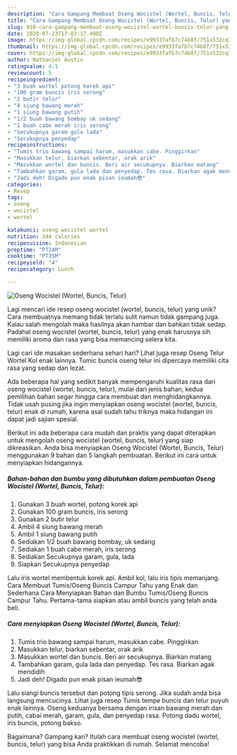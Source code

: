 ```yaml
---
description: "Cara Gampang Membuat Oseng Wocistel (Wortel, Buncis, Telur) yang Sempurna"
title: "Cara Gampang Membuat Oseng Wocistel (Wortel, Buncis, Telur) yang Sempurna"
slug: 910-cara-gampang-membuat-oseng-wocistel-wortel-buncis-telur-yang-sempurna
date: 2020-07-23T17:03:17.498Z
image: https://img-global.cpcdn.com/recipes/e9933fafb7c74b8f/751x532cq70/oseng-wocistel-wortel-buncis-telur-foto-resep-utama.jpg
thumbnail: https://img-global.cpcdn.com/recipes/e9933fafb7c74b8f/751x532cq70/oseng-wocistel-wortel-buncis-telur-foto-resep-utama.jpg
cover: https://img-global.cpcdn.com/recipes/e9933fafb7c74b8f/751x532cq70/oseng-wocistel-wortel-buncis-telur-foto-resep-utama.jpg
author: Nathaniel Austin
ratingvalue: 4.1
reviewcount: 5
recipeingredient:
- "3 buah wortel potong korek api"
- "100 gram buncis iris serong"
- "2 butir telur"
- "4 siung bawang merah"
- "1 siung bawang putih"
- "1/2 buah bawang bombay uk sedang"
- "1 buah cabe merah iris serong"
- "Secukupnya garam gula lada"
- "Secukupnya penyedap"
recipeinstructions:
- "Tumis trio bawang sampai harum, masukkan cabe. Pinggirkan"
- "Masukkan telur, biarkan sebentar, orak arik"
- "Masukkan wortel dan buncis. Beri air secukupnya. Biarkan matang"
- "Tambahkan garam, gula lada dan penyedap. Tes rasa. Biarkan agak mendidih"
- "Jadi deh! Digado pun enak pisan ieumah😎"
categories:
- Resep
tags:
- oseng
- wocistel
- wortel

katakunci: oseng wocistel wortel 
nutrition: 244 calories
recipecuisine: Indonesian
preptime: "PT24M"
cooktime: "PT35M"
recipeyield: "4"
recipecategory: Lunch

---
```



![Oseng Wocistel (Wortel, Buncis, Telur)](https://img-global.cpcdn.com/recipes/e9933fafb7c74b8f/751x532cq70/oseng-wocistel-wortel-buncis-telur-foto-resep-utama.jpg)

Lagi mencari ide resep oseng wocistel (wortel, buncis, telur) yang unik? Cara membuatnya memang tidak terlalu sulit namun tidak gampang juga. Kalau salah mengolah maka hasilnya akan hambar dan bahkan tidak sedap. Padahal oseng wocistel (wortel, buncis, telur) yang enak harusnya sih memiliki aroma dan rasa yang bisa memancing selera kita.

Lagi cari ide masakan sederhana sehari hari? Lihat juga resep Oseng Telur Wortel Kol enak lainnya. Tumic buncis oseng telur ini dipercaya memiliki cita rasa yang sedap dan lezat.

Ada beberapa hal yang sedikit banyak mempengaruhi kualitas rasa dari oseng wocistel (wortel, buncis, telur), mulai dari jenis bahan, kedua pemilihan bahan segar hingga cara membuat dan menghidangkannya. Tidak usah pusing jika ingin menyiapkan oseng wocistel (wortel, buncis, telur) enak di rumah, karena asal sudah tahu triknya maka hidangan ini dapat jadi sajian spesial.


Berikut ini ada beberapa cara mudah dan praktis yang dapat diterapkan untuk mengolah oseng wocistel (wortel, buncis, telur) yang siap dikreasikan. Anda bisa menyiapkan Oseng Wocistel (Wortel, Buncis, Telur) menggunakan 9 bahan dan 5 langkah pembuatan. Berikut ini cara untuk menyiapkan hidangannya.

<!--inarticleads1-->

##### Bahan-bahan dan bumbu yang dibutuhkan dalam pembuatan Oseng Wocistel (Wortel, Buncis, Telur):

1. Gunakan 3 buah wortel, potong korek api
1. Gunakan 100 gram buncis, iris serong
1. Gunakan 2 butir telur
1. Ambil 4 siung bawang merah
1. Ambil 1 siung bawang putih
1. Sediakan 1/2 buah bawang bombay, uk sedang
1. Sediakan 1 buah cabe merah, iris serong
1. Sediakan Secukupnya garam, gula, lada
1. Siapkan Secukupnya penyedap


Lalu iris wortel membentuk korek api. Ambil kol, lalu iris tipis memanjang. Cara Membuat Tumis/Oseng Buncis Campur Tahu yang Enak dan Sederhana Cara Menyiapkan Bahan dan Bumbu Tumis/Oseng Buncis Campur Tahu. Pertama-tama siapkan atau ambil buncis yang telah anda beli. 

<!--inarticleads2-->

##### Cara menyiapkan Oseng Wocistel (Wortel, Buncis, Telur):

1. Tumis trio bawang sampai harum, masukkan cabe. Pinggirkan
1. Masukkan telur, biarkan sebentar, orak arik
1. Masukkan wortel dan buncis. Beri air secukupnya. Biarkan matang
1. Tambahkan garam, gula lada dan penyedap. Tes rasa. Biarkan agak mendidih
1. Jadi deh! Digado pun enak pisan ieumah😎


Lalu siangi buncis tersebut dan potong tipis serong. Jika sudah anda bisa langsung mencucinya. Lihat juga resep Tumis tempe buncis dan telur puyuh enak lainnya. Oseng keduanya bersama dengan irisan bawang merah dan putih, cabai merah, garam, gula, dan penyedap rasa. Potong dadu wortel, iris buncis, potong bakso. 

Bagaimana? Gampang kan? Itulah cara membuat oseng wocistel (wortel, buncis, telur) yang bisa Anda praktikkan di rumah. Selamat mencoba!

